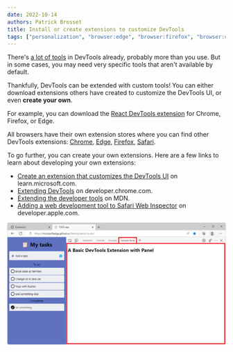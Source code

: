 ```yaml
---
date: 2022-10-14
authors: Patrick Brosset
title: Install or create extensions to customize DevTools
tags: ["personalization", "browser:edge", "browser:firefox", "browser:chrome", "browser:safari", "browser:polypane"]
---
```

There's [a lot of tools](/tips/en/discover-all-tools) in DevTools already, probably more than you use. But in some cases, you may need very specific tools that aren't available by default.

Thankfully, DevTools can be extended with custom tools! You can either download extensions others have created to customize the DevTools UI, or even **create your own**.

For example, you can download the [React DevTools extension](https://github.com/facebook/react/tree/main/packages/react-devtools-extensions#installation) for Chrome, Firefox, or Edge.

All browsers have their own extension stores where you can find other DevTools extensions: [Chrome](https://chrome.google.com/webstore/category/extensions), [Edge](https://microsoftedge.microsoft.com/addons/Microsoft-Edge-Extensions-Home), [Firefox](https://addons.mozilla.org/firefox/), [Safari](https://developer.apple.com/safari/extensions/).

To go further, you can create your own extensions. Here are a few links to learn about developing your own extensions:

* [Create an extension that customizes the DevTools UI](https://learn.microsoft.com/microsoft-edge/extensions-chromium/developer-guide/devtools-extension) on learn.microsoft.com.
* [Extending DevTools](https://developer.chrome.com/docs/extensions/mv3/devtools/) on developer.chrome.com.
* [Extending the developer tools](https://developer.mozilla.org/docs/Mozilla/Add-ons/WebExtensions/Extending_the_developer_tools) on MDN.
* [Adding a web development tool to Safari Web Inspector](https://developer.apple.com/documentation/safariservices/safari_web_extensions/adding_a_web_development_tool_to_safari_web_inspector) on developer.apple.com.

![Microsoft Edge, with DevTools opened, showing a custom panel.](/assets/img/extend-devtools.png)
